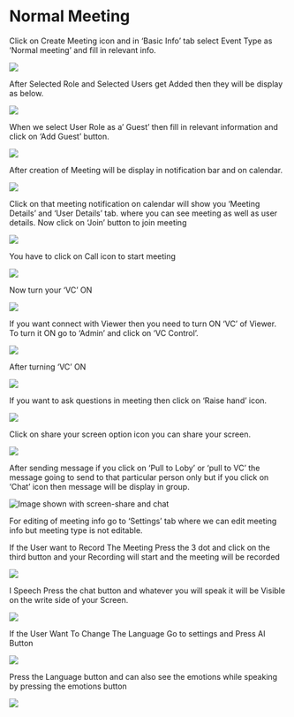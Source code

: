 # Normal Meeting

Click on Create Meeting icon and in ‘Basic Info’ tab select Event Type as ‘Normal meeting’ and fill in relevant info.

![](../../.gitbook/assets/11.png)

After Selected Role and Selected Users get Added then they will be display as below.

![](../../.gitbook/assets/12.png)

When we select User Role as a’ Guest’ then fill in relevant information and click on ‘Add Guest’ button.

![](../../.gitbook/assets/13.png)

After creation of Meeting will be display in notification bar and on calendar.

![](../../.gitbook/assets/14.png)

Click on that meeting notification on calendar will show you ‘Meeting Details’ and ‘User Details’ tab. where you can see meeting as well as user details. Now click on ‘Join’ button to join meeting

![](../../.gitbook/assets/image%20%28119%29.png)

You have to click on Call icon to start meeting

![](../../.gitbook/assets/image%20%28140%29.png)

Now turn your ‘VC’ ON

![](../../.gitbook/assets/image%20%2898%29.png)

If you want connect with Viewer then you need to turn ON ‘VC’ of Viewer. To turn it ON go to ‘Admin’ and click on ‘VC Control’.

![](../../.gitbook/assets/image%20%28192%29.png)

After turning ‘VC’ ON

![](../../.gitbook/assets/image%20%28100%29.png)

If you want to ask questions in meeting then click on ‘Raise hand’ icon.

![](../../.gitbook/assets/image%20%28214%29.png)

Click on share your screen option icon you can share your screen.

![](../../.gitbook/assets/popup_ss.png)

After sending message if you click on ‘Pull to Loby’ or ‘pull to VC’ the message going to send to that particular person only but if you click on ‘Chat’ icon then message will be display in group.

![Image shown with screen-share and chat](../../.gitbook/assets/image%20%28165%29.png)

For editing of meeting info go to ‘Settings’ tab where we can edit meeting info but meeting type is not editable.

If the User want to Record The Meeting Press the 3 dot and click on the third button and your Recording will start and the meeting will be recorded

![](../../.gitbook/assets/image%20%2877%29.png)

I Speech Press the chat button and whatever you will speak it will be Visible on the write side of your Screen.

![](../../.gitbook/assets/image%20%28252%29.png)

If the User Want To Change The Language Go to settings and Press AI Button

![](../../.gitbook/assets/image%20%28101%29.png)

Press the Language button and can also see the emotions while speaking by pressing the emotions button  
  


![](../../.gitbook/assets/image%20%2823%29.png)



